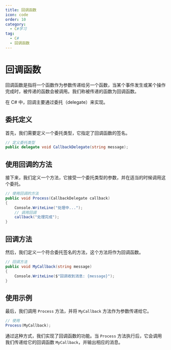 ```yaml
---
title: 回调函数
icon: code
order: 10
category:
  - C#学习
tag:
  - C#
  - 回调函数
---
```


# 回调函数

回调函数是指将一个函数作为参数传递给另一个函数，当某个事件发生或某个操作完成时，被传递的函数会被调用。我们称被传递的函数为回调函数。

在 C# 中，回调主要通过委托（delegate）来实现。

## 委托定义

首先，我们需要定义一个委托类型，它指定了回调函数的签名。

```csharp
// 定义委托类型
public delegate void CallbackDelegate(string message);
```

## 使用回调的方法

接下来，我们定义一个方法，它接受一个委托类型的参数，并在适当的时候调用这个委托。

```csharp
// 使用回调的方法
public void Process(CallbackDelegate callback)
{
    Console.WriteLine("处理中...");
    // 调用回调
    callback("处理完成");
}
```

## 回调方法

然后，我们定义一个符合委托签名的方法，这个方法将作为回调函数。

```csharp
// 回调方法
public void MyCallback(string message)
{
    Console.WriteLine($"回调收到消息: {message}");
}
```

## 使用示例

最后，我们调用 `Process` 方法，并将 `MyCallback` 方法作为参数传递给它。

```csharp
// 使用
Process(MyCallback);
```

通过这种方式，我们实现了回调函数的功能。当 `Process` 方法执行后，它会调用我们传递给它的回调函数 `MyCallback`，并输出相应的消息。